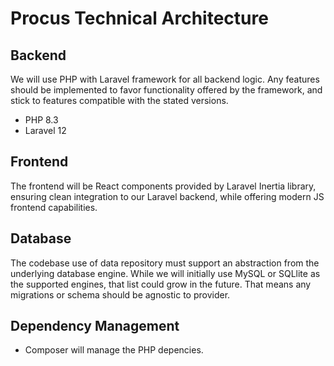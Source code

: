 # Procus Technical Architecture

## Backend

We will use PHP with Laravel framework for all backend logic. Any features should be implemented to favor functionality offered by the framework, and stick to features compatible with the stated versions. 

- PHP 8.3
- Laravel 12

## Frontend

The frontend will be React components provided by Laravel Inertia library, ensuring clean integration to our Laravel backend, while offering modern JS frontend capabilities.

## Database

The codebase use of data repository must support an abstraction from the underlying database engine. While we will initially use MySQL or SQLlite as the supported engines, that list could grow in the future.  That means any migrations or schema should be agnostic to provider.

## Dependency Management

- Composer will manage the PHP depencies. 
